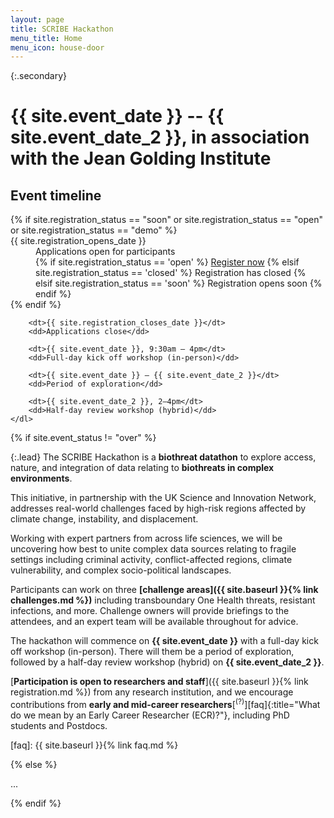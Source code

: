 ```yaml
---
layout: page
title: SCRIBE Hackathon
menu_title: Home
menu_icon: house-door
---
```


{:.secondary}
# {{ site.event_date }} -- {{ site.event_date_2 }}, in association with the Jean Golding Institute

<div class="aside">
    <h2><i class="bi bi-calendar3"></i> Event timeline</h2>
    <dl>
        {% if site.registration_status == "soon" or site.registration_status == "open" or site.registration_status == "demo" %}
            <dt>{{ site.registration_opens_date }}</dt>
            <dd>
                Applications open for participants<br>
                {% if site.registration_status == 'open' %}
                    <a href="{{ site.baseurl }}{% link registration.md %}" class="btn">Register now</a>
                {% elsif site.registration_status == 'closed' %}
                    <a class="btn disabled">Registration has closed</a>
                {% elsif site.registration_status == 'soon' %}
                    <a class="btn disabled">Registration opens soon</a>
                {% endif %}
            </dd>
        {% endif %}

        <dt>{{ site.registration_closes_date }}</dt>
        <dd>Applications close</dd>

        <dt>{{ site.event_date }}, 9:30am – 4pm</dt>
        <dd>Full-day kick off workshop (in-person)</dd>

        <dt>{{ site.event_date }} – {{ site.event_date_2 }}</dt>
        <dd>Period of exploration</dd>

        <dt>{{ site.event_date_2 }}, 2–4pm</dt>
        <dd>Half-day review workshop (hybrid)</dd>
    </dl>
</div>

{% if site.event_status != "over" %}

{:.lead}
The SCRIBE Hackathon is a **biothreat datathon** to explore access, nature, and integration of data relating to **biothreats in complex environments**.

This initiative, in partnership with the UK Science and Innovation Network, addresses real-world challenges faced by high-risk regions affected by climate change, instability, and displacement.

Working with expert partners from across life sciences, we will be uncovering how best to unite complex data sources relating to fragile settings including criminal activity, conflict-affected regions, climate vulnerability, and complex socio-political landscapes.

Participants can work on three **[challenge areas]({{ site.baseurl }}{% link challenges.md %})** including transboundary One Health threats, resistant infections, and more.
Challenge owners will provide briefings to the attendees, and an expert team will be available throughout for advice.

The hackathon will commence on **{{ site.event_date }}** with a full-day kick off workshop (in-person).
There will them be a period of exploration, followed by a half-day review workshop (hybrid) on **{{ site.event_date_2 }}**.

[**Participation is open to researchers and staff**]({{ site.baseurl }}{% link registration.md %}) from any research institution, and we encourage contributions from **early and mid-career researchers**[<sup>(?)</sup>][faq]{:title="What do we mean by an Early Career Researcher (ECR)?"}, including PhD students and Postdocs.

[faq]: {{ site.baseurl }}{% link faq.md %}

{% else %}

...

{% endif %}
